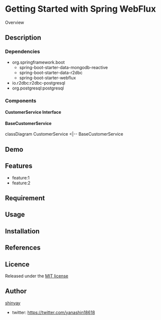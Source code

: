 # Getting Started with Spring WebFlux

Overview

## Description
### Dependencies
- org.springframework.boot
  - spring-boot-starter-data-mongodb-reactive
  - spring-boot-starter-data-r2dbc
  - spring-boot-starter-webflux
- io.r2dbc:r2dbc-postgresql
- org.postgresql:postgresql

### Components
#### CustomerService Interface

#### BaseCustomerService

classDiagram
CustomerService <|-- BaseCustomerService


## Demo

## Features

- feature:1
- feature:2

## Requirement

## Usage

## Installation

## References

## Licence

Released under the [MIT license](https://gist.githubusercontent.com/shinyay/56e54ee4c0e22db8211e05e70a63247e/raw/34c6fdd50d54aa8e23560c296424aeb61599aa71/LICENSE)

## Author

[shinyay](https://github.com/shinyay)
- twitter: https://twitter.com/yanashin18618
